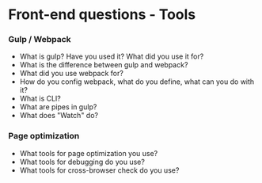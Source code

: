# Front-end questions - Tools

### Gulp / Webpack

* What is gulp? Have you used it? What did you use it for?
* What is the difference between gulp and webpack?
* What did you use webpack for?
* How do you config webpack, what do you define, what can you do with it?
* What is CLI?
* What are pipes in gulp?
* What does "Watch" do?

### Page optimization

* What tools for page optimization you use?
* What tools for debugging do you use?
* What tools for cross-browser check do you use?
